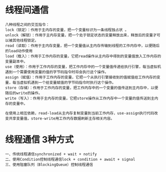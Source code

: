 # 线程间通信
    八种线程之间的交互指令：
    lock（锁定）：作用于主内存的变量，把一个变量标识为一条线程独占状 。
    unlock（解锁）：作用于主内存变量，把一个处于锁定状态的变量释放出来，释放后的变量才可以被其他线程锁定。
    read（读取）：作用于主内存变量，把一个变量值从主内存传输到线程的工作内存中，以便随后的load动作使用
    load（载入）：作用于工作内存的变量，它把read操作从主内存中得到的变量值放入工作内存的变量副本中。
    use（使用）：作用于工作内存的变量，把工作内存中的一个变量值传递给执行引擎，每当虚拟机遇到一个需要使用变量的值的字节码指令时将会执行这个操作。
    assign（赋值）：作用于工作内存的变量，它把一个从执行引擎接收到的值赋值给工作内存的变量，每当虚拟机遇到一个给变量赋值的字节码指令时执行这个操作。
    store（存储）：作用于工作内存的变量，把工作内存中的一个变量的值传送到主内存中，以便随后的write的操作。
    write（写入）：作用于主内存的变量，它把store操作从工作内存中一个变量的值传送到主内存的变量中。 
    
    在使用上相互依赖，read-load从主内存复制变量到当前工作内存，use-assign执行代码改变共享变量值，store-write用工作内存数据刷新主存相关内容。
    
    
# 线程通信 3种方式
    
    一、传统线程通信synchronized + wait + notify
    二、使用Condition控制线程通信lock + condition + await + signal
    三、使用阻塞队列（BlockingQueue）控制线程通信
